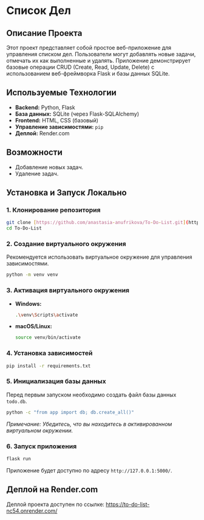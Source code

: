 # Список Дел

## Описание Проекта
Этот проект представляет собой простое веб-приложение для управления списком дел. Пользователи могут добавлять новые задачи, отмечать их как выполненные и удалять. Приложение демонстрирует базовые операции CRUD (Create, Read, Update, Delete) с использованием веб-фреймворка Flask и базы данных SQLite.

## Используемые Технологии
* **Backend:** Python, Flask
* **База данных:** SQLite (через Flask-SQLAlchemy)
* **Frontend:** HTML, CSS (базовый)
* **Управление зависимостями:** `pip`
* **Деплой:** Render.com

## Возможности
* Добавление новых задач.
* Удаление задач.

## Установка и Запуск Локально

### 1. Клонирование репозитория
```bash
git clone [https://github.com/anastasia-anufrikova/To-Do-List.git](https://github.com/anastasia-anufrikova/To-Do-List.git)
cd To-Do-List
```

### 2. Создание виртуального окружения
Рекомендуется использовать виртуальное окружение для управления зависимостями.
```bash
python -m venv venv
```

### 3. Активация виртуального окружения
* **Windows:**
    ```bash
    .\venv\Scripts\activate
    ```
* **macOS/Linux:**
    ```bash
    source venv/bin/activate
    ```

### 4. Установка зависимостей
```bash
pip install -r requirements.txt
```

### 5. Инициализация базы данных
Перед первым запуском необходимо создать файл базы данных `todo.db`.
```bash
python -c "from app import db; db.create_all()"
```
_Примечание: Убедитесь, что вы находитесь в активированном виртуальном окружении._

### 6. Запуск приложения
```bash
flask run
```
Приложение будет доступно по адресу `http://127.0.0.1:5000/`.

## Деплой на Render.com
Деплой проекта доступен по ссылке: https://to-do-list-nc54.onrender.com/
